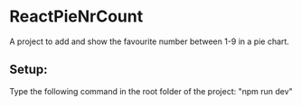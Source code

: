 # ReactPieNrCount
A project to add and show the favourite number between 1-9 in a pie chart.

## Setup:
Type the following command in the root folder of the project: "npm run dev"
